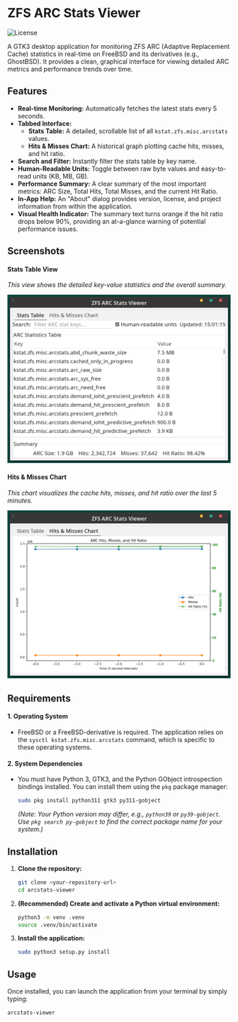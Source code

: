 # ZFS ARC Stats Viewer

![License](https://img.shields.io/badge/License-BSD_2--Clause-blue.svg)

A GTK3 desktop application for monitoring ZFS ARC (Adaptive Replacement Cache) statistics in real-time on FreeBSD and its derivatives (e.g., GhostBSD). It provides a clean, graphical interface for viewing detailed ARC metrics and performance trends over time.

## Features

* **Real-time Monitoring:** Automatically fetches the latest stats every 5 seconds.
* **Tabbed Interface:**
    * **Stats Table:** A detailed, scrollable list of all `kstat.zfs.misc.arcstats` values.
    * **Hits & Misses Chart:** A historical graph plotting cache hits, misses, and hit ratio.
* **Search and Filter:** Instantly filter the stats table by key name.
* **Human-Readable Units:** Toggle between raw byte values and easy-to-read units (KB, MB, GB).
* **Performance Summary:** A clear summary of the most important metrics: ARC Size, Total Hits, Total Misses, and the current Hit Ratio.
* **In-App Help:** An "About" dialog provides version, license, and project information from within the application.
* **Visual Health Indicator:** The summary text turns orange if the hit ratio drops below 90%, providing an at-a-glance warning of potential performance issues.

## Screenshots

#### Stats Table View
*This view shows the detailed key-value statistics and the overall summary.*

![Screenshot of the Stats Table tab](img/Stats-Table.png)

#### Hits & Misses Chart
*This chart visualizes the cache hits, misses, and hit ratio over the last 5 minutes.*

![Screenshot of the Hits & Misses Chart tab](img/Hits-and-Misses-Chart.png)

## Requirements

#### 1. Operating System
* FreeBSD or a FreeBSD-derivative is required. The application relies on the `sysctl kstat.zfs.misc.arcstats` command, which is specific to these operating systems.

#### 2. System Dependencies
* You must have Python 3, GTK3, and the Python GObject introspection bindings installed. You can install them using the `pkg` package manager:
    ```sh
    sudo pkg install python311 gtk3 py311-gobject
    ```
    *(Note: Your Python version may differ, e.g., `python39` or `py39-gobject`. Use `pkg search py-gobject` to find the correct package name for your system.)*

## Installation

1.  **Clone the repository:**
    ```sh
    git clone <your-repository-url>
    cd arcstats-viewer
    ```

2.  **(Recommended) Create and activate a Python virtual environment:**
    ```sh
    python3 -m venv .venv
    source .venv/bin/activate
    ```

3.  **Install the application:**
    ```sh
    sudo python3 setup.py install
    ```

## Usage

Once installed, you can launch the application from your terminal by simply typing:

```
arcstats-viewer
```
